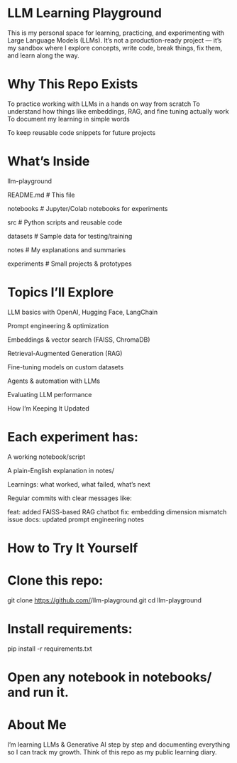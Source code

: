 # LLM Learning Playground

This is my personal space for learning, practicing, and experimenting with Large Language Models (LLMs).
It’s not a production-ready project — it’s my sandbox where I explore concepts, write code, break things, fix them, and learn along the way.

# Why This Repo Exists

To practice working with LLMs in a hands on way from scratch
To understand how things like embeddings, RAG, and fine tuning actually work
To document my learning in simple words

To keep reusable code snippets for future projects

 # What’s Inside
 llm-playground
 
   README.md        # This file 
   
   notebooks        # Jupyter/Colab notebooks for experiments
   
   src              # Python scripts and reusable code
   
   datasets         # Sample data for testing/training
   
   notes            # My explanations and summaries 
   
   experiments      # Small projects & prototypes 

# Topics I’ll Explore

LLM basics with OpenAI, Hugging Face, LangChain

Prompt engineering & optimization

Embeddings & vector search (FAISS, ChromaDB)

Retrieval-Augmented Generation (RAG)

Fine-tuning models on custom datasets

Agents & automation with LLMs

Evaluating LLM performance

 How I’m Keeping It Updated

# Each experiment has:

A working notebook/script

A plain-English explanation in notes/

Learnings: what worked, what failed, what’s next

Regular commits with clear messages like:

feat: added FAISS-based RAG chatbot
fix: embedding dimension mismatch issue
docs: updated prompt engineering notes

# How to Try It Yourself

# Clone this repo:

git clone https://github.com/<your-username>/llm-playground.git
cd llm-playground


# Install requirements:

pip install -r requirements.txt


# Open any notebook in notebooks/ and run it.


 # About Me

I’m learning LLMs & Generative AI step by step and documenting everything so I can track my growth.
Think of this repo as my public learning diary.
